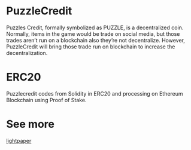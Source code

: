 # PuzzleCredit
Puzzles Credit, formally symbolized as PUZZLE, is a decentralized coin. Normally, items in the game would be trade on social media, but those trades aren’t run on a blockchain also they’re not decentralize. However, PuzzleCredit will bring those trade run on blockchain to increase the decentralization.

# ERC20
Puzzlecredit codes from Solidity in ERC20 and processing on Ethereum Blockchain using 
Proof of Stake.

# See more 
[lightpaper](https://github.com/thanniti/PuzzleCredit/blob/main/Light%20Paper/PuzzleCredit%20Light%20paper%20(Eng)%20(1).pdf)
